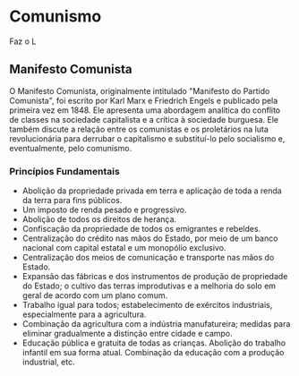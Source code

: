 # Comunismo

Faz o L

## Manifesto Comunista

O Manifesto Comunista, originalmente intitulado "Manifesto do Partido Comunista", foi escrito por Karl Marx e Friedrich Engels e publicado pela primeira vez em 1848. Ele apresenta uma abordagem analítica do conflito de classes na sociedade capitalista e a crítica à sociedade burguesa. Ele também discute a relação entre os comunistas e os proletários na luta revolucionária para derrubar o capitalismo e substituí-lo pelo socialismo e, eventualmente, pelo comunismo.

### Princípios Fundamentais

- Abolição da propriedade privada em terra e aplicação de toda a renda da terra para fins públicos.
- Um imposto de renda pesado e progressivo.
- Abolição de todos os direitos de herança.
- Confiscação da propriedade de todos os emigrantes e rebeldes.
- Centralização do crédito nas mãos do Estado, por meio de um banco nacional com capital estatal e um monopólio exclusivo.
- Centralização dos meios de comunicação e transporte nas mãos do Estado.
- Expansão das fábricas e dos instrumentos de produção de propriedade do Estado; o cultivo das terras improdutivas e a melhoria do solo em geral de acordo com um plano comum.
- Trabalho igual para todos; estabelecimento de exércitos industriais, especialmente para a agricultura.
- Combinação da agricultura com a indústria manufatureira; medidas para eliminar gradualmente a distinção entre cidade e campo.
- Educação pública e gratuita de todas as crianças. Abolição do trabalho infantil em sua forma atual. Combinação da educação com a produção industrial, etc.
